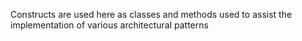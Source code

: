 Constructs are used here as classes and methods used to assist the implementation of various architectural patterns
    